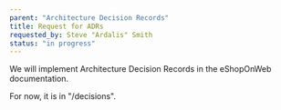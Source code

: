 ```yaml
---
parent: "Architecture Decision Records"
title: Request for ADRs
requested_by: Steve "Ardalis" Smith
status: "in progress"
---
```


We will implement Architecture Decision Records in the eShopOnWeb documentation.

For now, it is in "/decisions".